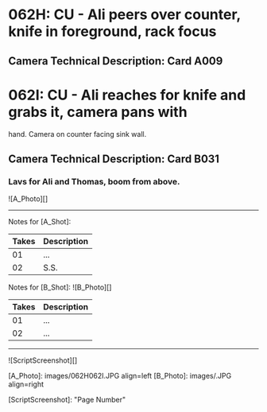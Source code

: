 # 062H: CU - Ali peers over counter, knife in foreground, rack focus
## Camera Technical Description: Card A009

# 062I: CU - Ali reaches for knife and grabs it, camera pans with
hand. Camera on counter facing sink wall.
## Camera Technical Description: Card B031

### Lavs for Ali and Thomas, boom from above.

![A_Photo][]

----

Notes for [A_Shot]: 

| Takes | Description |
|:---|:----|
| 01 | ... |
| 02 | S.S. |

Notes for [B_Shot]: 
![B_Photo][]

| Takes | Description |
|:---|:----|
| 01 | ... |
| 02 | ... |

----

![ScriptScreenshot][]


[A_Photo]:  images/062H062I.JPG align=left
[B_Photo]:  images/.JPG align=right

[ScriptScreenshot]: "Page Number"